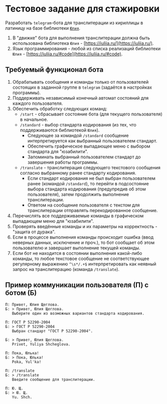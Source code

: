 # Тестовое задание для стажировки
Разработать `telegram`-бота для транслитерации из кириллицы в латиницу на базе библиотеки [`Юлия`](https://iuliia.ru/).
1. В "движке" бота для выполнения транслитерации должна быть использована библиотека `Юлия` - [https://iuliia.ru/](https://iuliia.ru/).
2. Язык программирования - любой из списка реализаций библиотеки `Юлия` - [https://iuliia.ru/#code](https://iuliia.ru/#code).

## Требуемый функционал бота
1. Обрабатывать сообщения и команды только от пользователей состоящих в заданной группе в `telegram` (задаётся в настройках программы).
2. Поддерживать независимый конечный автомат состояний для каждого пользователя.
2. Обеспечить обработку следующих команд:
    - `/start` - сбрасывает состояние бота (для текущего пользователя) в начальное.
    - `/standard` - выбор стандарта кодирования (из тех, что поддерживаются библиотекой `Юлия`).
        * Cледующее за командой `/standard` сообщение интерпретируется как выбранный пользователем стандарт.
        * Обеспечить графическое выпадающее меню с выбором стандарта для "юзабилити".
        * Запоминать выбранный пользователем стандарт до завершения работы программы.
    - `/translate` - транслитерация следующего текстового сообщения согласно выбранному ранее стандарту кодирования.
        * Если стандарт кодирования не был выбран пользователем ранее (командой `/standard`), то перейти в подсостояние выбора стандарта кодирования (предупредив об этом пользователя), затем продолжить выполнение транслитерации.
        * Ответом на сообщение пользователя с текстом для транслитерации отправлять перекодированное сообщение.
4. Перечислять все поддерживаемые команды в графическом выпадающем меню для "юзабилити".
5. Проверять введённые команды и их параметры на корректность - "защита от дурака".
6. Если в процессе выполнения команды происходит ошибка (ввод неверных данных, исключение и проч.), то бот сообщает об этом пользователю и завершает выполнение текущей команды.
7. Если бот не находится в состоянии выполнения какой-либо команды, то любое текстовое сообщение не соответствующее регулярному выражению `^\s*/.+$` интерпретировать как неявный запрос на транслитерацию (команда `/translate`).

## Пример коммуникации пользователя (П) с ботом (Б)
```
П: Привет, Юлия Щеглова.
Б: > Привет, Юлия Щеглова.
   Выберите один из возможных вариантов стандарта кодирования.

П: ГОСТ Р 52290-2004
Б: > ГОСТ Р 52290-2004
   Выбран стандарт "ГОСТ Р 52290-2004".

Б: > Привет, Юлия Щеглова.
   Privet, Yuliya Shcheglova.
```

```
П: Пока, Юлька!
Б: > Пока, Юлька!
   Poka, Yul'ka!
```

```
П: /translate
Б: > /translate
   Введите сообщение для транслитерации.

П: Ю. Щ.
Б: > Ю. Щ.
   Yu. Shch.
```
